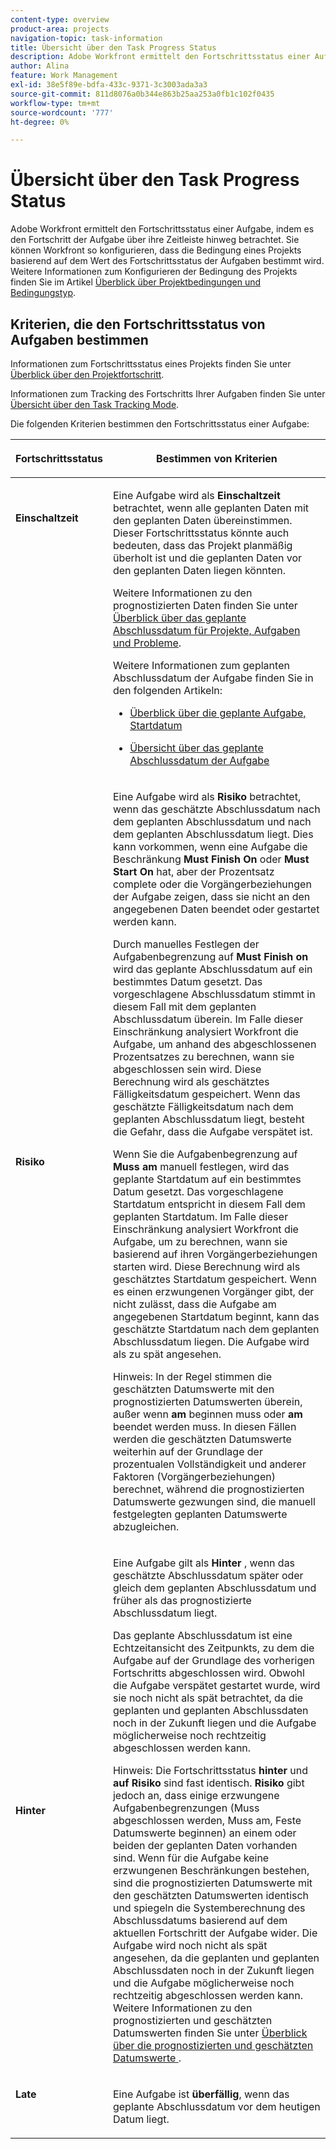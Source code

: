 ```yaml
---
content-type: overview
product-area: projects
navigation-topic: task-information
title: Übersicht über den Task Progress Status
description: Adobe Workfront ermittelt den Fortschrittsstatus einer Aufgabe, indem es den Fortschritt der Aufgabe über ihre Zeitleiste hinweg betrachtet. Sie können Workfront so konfigurieren, dass die Bedingung eines Projekts basierend auf dem Wert des Fortschrittsstatus der Aufgaben bestimmt wird. Weitere Informationen zum Konfigurieren der Bedingung des Projekts finden Sie im Artikel Überblick über Projektbedingungen und Bedingungstyp.
author: Alina
feature: Work Management
exl-id: 38e5f89e-bdfa-433c-9371-3c3003ada3a3
source-git-commit: 811d8076a0b344e863b25aa253a0fb1c102f0435
workflow-type: tm+mt
source-wordcount: '777'
ht-degree: 0%

---
```


# Übersicht über den Task Progress Status

<!-- Audited: 1/2024 -->

Adobe Workfront ermittelt den Fortschrittsstatus einer Aufgabe, indem es den Fortschritt der Aufgabe über ihre Zeitleiste hinweg betrachtet. Sie können Workfront so konfigurieren, dass die Bedingung eines Projekts basierend auf dem Wert des Fortschrittsstatus der Aufgaben bestimmt wird. Weitere Informationen zum Konfigurieren der Bedingung des Projekts finden Sie im Artikel [Überblick über Projektbedingungen und Bedingungstyp](../../../manage-work/projects/manage-projects/project-condition-and-condition-type.md).

## Kriterien, die den Fortschrittsstatus von Aufgaben bestimmen

Informationen zum Fortschrittsstatus eines Projekts finden Sie unter [Überblick über den Projektfortschritt](../../../manage-work/projects/planning-a-project/project-progress-status.md).

Informationen zum Tracking des Fortschritts Ihrer Aufgaben finden Sie unter [Übersicht über den Task Tracking Mode](../../../manage-work/tasks/task-information/task-tracking-mode.md).

Die folgenden Kriterien bestimmen den Fortschrittsstatus einer Aufgabe:

<table> 
 <col> 
 <col> 
 <thead> 
  <tr> 
   <th> <p><strong>Fortschrittsstatus</strong> </p> </th> 
   <th> <p><strong>Bestimmen von Kriterien</strong> </p> </th> 
  </tr> 
 </thead> 
 <tbody> 
  <tr valign="top"> 
   <td scope="col"> <p> </p> <p><strong>Einschaltzeit</strong> </p> </td> 
   <td scope="col"> <p>Eine Aufgabe wird als <strong>Einschaltzeit</strong> betrachtet, wenn alle geplanten Daten mit den geplanten Daten übereinstimmen. Dieser Fortschrittsstatus könnte auch bedeuten, dass das Projekt planmäßig überholt ist und die geplanten Daten vor den geplanten Daten liegen könnten.</p> <p>Weitere Informationen zu den prognostizierten Daten finden Sie unter <a href="../../../manage-work/projects/planning-a-project/project-projected-completion-date.md" class="MCXref xref">Überblick über das geplante Abschlussdatum für Projekte, Aufgaben und Probleme</a>.</p> <p>Weitere Informationen zum geplanten Abschlussdatum der Aufgabe finden Sie in den folgenden Artikeln:</p> 
    <ul> 
     <li> <p><a href="../../../manage-work/tasks/task-information/task-planned-start-date.md" class="MCXref xref">Überblick über die geplante Aufgabe, Startdatum</a> </p> </li> 
     <li> <p><a href="../../../manage-work/tasks/task-information/task-planned-completion-date.md" class="MCXref xref">Übersicht über das geplante Abschlussdatum der Aufgabe</a> </p> </li> 
    </ul> </td> 
  </tr> 
  <tr> 
   <td><p></p> <p><strong>Risiko</strong> </p> </td> 
   <td><p>Eine Aufgabe wird als <strong>Risiko</strong> betrachtet, wenn das geschätzte Abschlussdatum nach dem geplanten Abschlussdatum und nach dem geplanten Abschlussdatum liegt. Dies kann vorkommen, wenn eine Aufgabe die Beschränkung <strong>Must Finish On</strong> oder <strong>Must Start On</strong> hat, aber der Prozentsatz complete oder die Vorgängerbeziehungen der Aufgabe zeigen, dass sie nicht an den angegebenen Daten beendet oder gestartet werden kann. </p><p> Durch manuelles Festlegen der Aufgabenbegrenzung auf <strong>Must Finish on</strong> wird das geplante Abschlussdatum auf ein bestimmtes Datum gesetzt. Das vorgeschlagene Abschlussdatum stimmt in diesem Fall mit dem geplanten Abschlussdatum überein. Im Falle dieser Einschränkung analysiert Workfront die Aufgabe, um anhand des abgeschlossenen Prozentsatzes zu berechnen, wann sie abgeschlossen sein wird. Diese Berechnung wird als geschätztes Fälligkeitsdatum gespeichert. Wenn das geschätzte Fälligkeitsdatum nach dem geplanten Abschlussdatum liegt, besteht die Gefahr, dass die Aufgabe verspätet ist. </p> <p> Wenn Sie die Aufgabenbegrenzung auf <strong>Muss am</strong> manuell festlegen, wird das geplante Startdatum auf ein bestimmtes Datum gesetzt. Das vorgeschlagene Startdatum entspricht in diesem Fall dem geplanten Startdatum. Im Falle dieser Einschränkung analysiert Workfront die Aufgabe, um zu berechnen, wann sie basierend auf ihren Vorgängerbeziehungen starten wird. Diese Berechnung wird als geschätztes Startdatum gespeichert. Wenn es einen erzwungenen Vorgänger gibt, der nicht zulässt, dass die Aufgabe am angegebenen Startdatum beginnt, kann das geschätzte Startdatum nach dem geplanten Abschlussdatum liegen. Die Aufgabe wird als zu spät angesehen. </p> <p>Hinweis: In der Regel stimmen die geschätzten Datumswerte mit den prognostizierten Datumswerten überein, außer wenn <strong>am</strong> beginnen muss oder <strong>am</strong> beendet werden muss. In diesen Fällen werden die geschätzten Datumswerte weiterhin auf der Grundlage der prozentualen Vollständigkeit und anderer Faktoren (Vorgängerbeziehungen) berechnet, während die prognostizierten Datumswerte gezwungen sind, die manuell festgelegten geplanten Datumswerte abzugleichen.</p> </td> 
  </tr> 
  <tr> 
   <td> <p><strong>Hinter</strong> </p> </td> 
   <td> <p>Eine Aufgabe gilt als <strong>Hinter </strong>, wenn das geschätzte Abschlussdatum später oder gleich dem geplanten Abschlussdatum und früher als das prognostizierte Abschlussdatum liegt.</p> <p>Das geplante Abschlussdatum ist eine Echtzeitansicht des Zeitpunkts, zu dem die Aufgabe auf der Grundlage des vorherigen Fortschritts abgeschlossen wird. Obwohl die Aufgabe verspätet gestartet wurde, wird sie noch nicht als spät betrachtet, da die geplanten und geplanten Abschlussdaten noch in der Zukunft liegen und die Aufgabe möglicherweise noch rechtzeitig abgeschlossen werden kann.</p> <p>Hinweis: Die Fortschrittsstatus <strong>hinter</strong> und <strong>auf Risiko</strong> sind fast identisch. <strong>Risiko</strong> gibt jedoch an, dass einige erzwungene Aufgabenbegrenzungen (Muss abgeschlossen werden, Muss am, Feste Datumswerte beginnen) an einem oder beiden der geplanten Daten vorhanden sind. Wenn für die Aufgabe keine erzwungenen Beschränkungen bestehen, sind die prognostizierten Datumswerte mit den geschätzten Datumswerten identisch und spiegeln die Systemberechnung des Abschlussdatums basierend auf dem aktuellen Fortschritt der Aufgabe wider. Die Aufgabe wird noch nicht als spät angesehen, da die geplanten und geplanten Abschlussdaten noch in der Zukunft liegen und die Aufgabe möglicherweise noch rechtzeitig abgeschlossen werden kann.<br>Weitere Informationen zu den prognostizierten und geschätzten Datumswerten finden Sie unter <a href="../../../manage-work/tasks/task-information/differentiate-projected-estimated-dates.md" class="MCXref xref">Überblick über die prognostizierten und geschätzten Datumswerte </a>.</p> </td> 
  </tr> 
  <tr valign="top"> 
   <td> <p><strong>Late</strong> </p> </td> 
   <td> <p>Eine Aufgabe ist <strong>überfällig</strong>, wenn das geplante Abschlussdatum vor dem heutigen Datum liegt.<br></p> </td> 
  </tr> 
 </tbody> 
</table>

<!--hiding this because some users find the images confusing, as they don't really show the dates mentioned in the descriptions above. Keep the pictures though, in case some users will complain that we hid them. 

## How task Progress Status updates over time

The different date types in our projects tell us how tasks are progressing over time:

* On Time

  ![](assets/on-time-progress-status-350x233.png)

* At Risk

  ![](assets/at-risk-progress-status-350x233.png)

* Behind

  ![](assets/behind-progress-status-350x233.png)

* Late

  ![](assets/late-progress-status-350x233.png)

-->